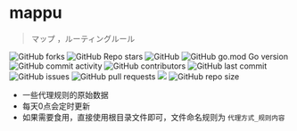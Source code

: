 # mappu

> マップ ，ルーティングルール

![GitHub forks](https://img.shields.io/github/forks/darabuchi/mappu?style=social)
![GitHub Repo stars](https://img.shields.io/github/stars/darabuchi/mappu?style=social)
![GitHub](https://img.shields.io/github/license/yinguobing/cnn-facial-landmark)
![GitHub go.mod Go version](https://img.shields.io/github/go-mod/go-version/darabuchi/mappu)
![GitHub commit activity](https://img.shields.io/github/commit-activity/w/darabuchi/mappu)
![GitHub contributors](https://img.shields.io/github/contributors-anon/darabuchi/mappu)
![GitHub last commit](https://img.shields.io/github/last-commit/darabuchi/mappu)
![GitHub issues](https://img.shields.io/github/issues-raw/darabuchi/mappu)
![GitHub pull requests](https://img.shields.io/github/issues-pr/darabuchi/mappu)
[![](https://data.jsdelivr.com/v1/package/gh/darabuchi/mappu/badge)](https://www.jsdelivr.com/package/gh/darabuchi/mappu)
![GitHub repo size](https://img.shields.io/github/repo-size/darabuchi/mappu)

- 一些代理规则的原始数据
- 每天0点会定时更新
- 如果需要食用，直接使用根目录文件即可，文件命名规则为
  `代理方式_规则内容`
